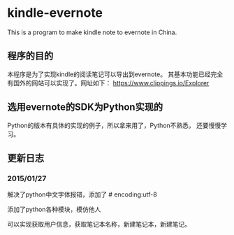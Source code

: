 # kindle-evernote
This is a program to make kindle note to evernote in China.
## 程序的目的
本程序是为了实现kindle的阅读笔记可以导出到evernote。
其基本功能已经完全有国外的网站可以实现了。网址如下：
https://www.clippings.io/Explorer
## 选用evernote的SDK为Python实现的
Python的版本有具体的实现的例子，所以拿来用了，Python不熟悉，
还要慢慢学习。

## 更新日志
### 2015/01/27
解决了python中文字体报错，添加了 # encoding:utf-8

添加了python各种模块，模仿他人

可以实现获取用户信息，获取笔记本名称，新建笔记本，新建笔记。
